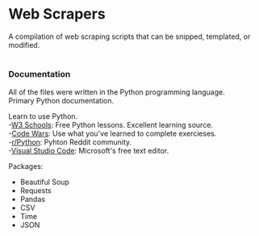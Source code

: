 # Web Scrapers
A compilation of web scraping scripts that can be snipped, templated, or modified.

#
### Documentation
All of the files were written in the Python programming language.  
Primary Python documentation.  

Learn to use Python.  
   -[W3 Schools](https://www.w3schools.com/python/): Free Python lessons.  Excellent learning source.    
   -[Code Wars](www.codewars.com): Use what you've learned to complete exercieses.    
   -[r/Python](https://www.reddit.com/r/Python/): Pyhton Reddit community.     
   -[Visual Studio Code](https://code.visualstudio.com/): Microsoft's free text editor.      
  
  
Packages:
- Beautiful Soup
- Requests
- Pandas
- CSV
- Time
- JSON



